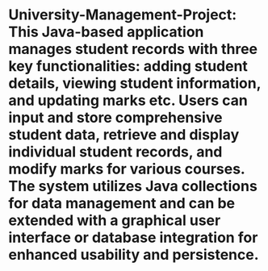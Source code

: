 # University-Management-Project:  This Java-based application manages student records with three key functionalities: adding student details, viewing student information, and updating marks etc. Users can input and store comprehensive student data, retrieve and display individual student records, and modify marks for various courses. The system utilizes Java collections for data management and can be extended with a graphical user interface or database integration for enhanced usability and persistence.
